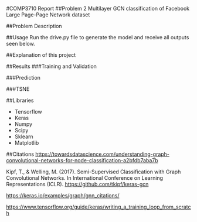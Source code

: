 #COMP3710 Report
##Problem 2
Multilayer GCN classification of Facebook Large Page-Page Network dataset

##Problem Description


##Usage
Run the drive.py file to generate the model and receive all outputs seen below.

##Explanation of this project

##Results
###Training and Validation

###Prediction

###TSNE


##Libraries
* Tensorflow
* Keras
* Numpy
* Scipy
* Sklearn
* Matplotlib

##Citations
https://towardsdatascience.com/understanding-graph-convolutional-networks-for-node-classification-a2bfdb7aba7b

Kipf, T., & Welling, M. (2017). Semi-Supervised Classification with Graph Convolutional Networks. In International Conference on Learning Representations (ICLR).
https://github.com/tkipf/keras-gcn

https://keras.io/examples/graph/gnn_citations/

https://www.tensorflow.org/guide/keras/writing_a_training_loop_from_scratch 